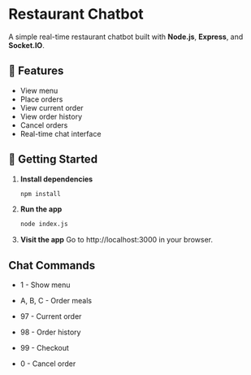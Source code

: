 # Restaurant Chatbot

A simple real-time restaurant chatbot built with **Node.js**, **Express**, and **Socket.IO**.

## 🔹 Features

- View menu
- Place orders
- View current order
- View order history
- Cancel orders
- Real-time chat interface

## 🚀 Getting Started

1. **Install dependencies**
   ```bash
   npm install

2. **Run the app**
   ```bash
   node index.js

3. **Visit the app**
   Go to http://localhost:3000 in your browser.

## Chat Commands
- 1 - Show menu

- A, B, C - Order meals

- 97 - Current order

- 98 - Order history

- 99 - Checkout

- 0 - Cancel order
